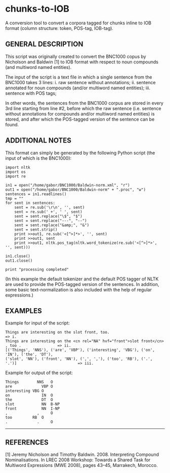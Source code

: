 # chunks-to-IOB
A conversion tool to convert a corpora tagged for chunks inline to IOB format (column structure: token, POS-tag, IOB-tag). 


GENERAL DESCRIPTION
-------------------

This script was originally created to convert the BNC1000 copus by Nicholson and Baldwin [1] 
to IOB format with respect to noun compounds (and multiword named entities).

The input of the script is a text file in which a single sentence from the BNC1000 takes 3 lines:
	i.   raw sentence without annotations;
	ii.  sentence annotated for noun compounds (and/or multiword named entities);
	iii. sentence with POS tags;

In other words, the sentences from the BNC1000 corpus are stored in every 3rd line starting from line #2,
before which the raw sentence (i.e. sentence without annotations for compounds and/or multiword named 
entities) is stored, and after which the POS-tagged version of the sentence can be found.


ADDITIONAL NOTES
----------------

This format  can simply be generated by the following Python script (the input of which is the BNC1000):

	import nltk
	import os
	import re

	in1 = open("/home/gabor/BNC1000/Baldwin-norm.xml", "r")
	out1 = open("/home/gabor/BNC1000/Baldwin-norm" + ".proc", "w")
	sentences = in1.readlines()
	tmp = ""
	for sent in sentences:
		sent = re.sub('\r\n', '', sent)
		sent = re.sub(' +', ' ', sent)
		sent = sent.replace("\$", "$")
		sent = sent.replace("---", "--")
		sent = sent.replace("&amp;", "&")
		sent = sent.strip()
		print >>out1, re.sub('<[^>]*>', '', sent)
		print >>out1, sent
		print >>out1, nltk.pos_tag(nltk.word_tokenize(re.sub('<[^>]*>', '', sent)))

	in1.close()
	out1.close()

	print "processing completed"


(In this example the default tokenizer and the default POS tagger of NLTK are used to provide the 
POS-tagged version of the sentences. In addition, some basic text-normalization is also included
with the help of regular expressions.)


EXAMPLES
--------

Example for input of the script:

	Things are interesting on the slot front, too.						  						                  => i.
	Things are interesting on the <cn rel="NA" hvf="front">slot front</cn> , too .		  		  => ii.
	[('Things', 'NNS'), ('are', 'VBP'), ('interesting', 'VBG'), ('on', 'IN'), ('the', 'DT'),
	('slot', 'NN'), ('front', 'NN'), (',', ','), ('too', 'RB'), ('.', '.')]			  			      => iii.


Example for output of the script:

	Things		  NNS	O
	are			    VBP	O
	interesting	VBG	O
	on			    IN	O
	the		    	DT	O
	slot		    NN	B-NP
	front		    NN	I-NP
	,	          ,		O
	too	        RB	O
	.	          .		O

---------------------------------------------------------------------------------------------------------

REFERENCES
----------

[1] Jeremy Nicholson and Timothy Baldwin. 2008. Interpreting Compound Nominalisations. In LREC 2008 
Workshop: Towards a Shared Task for Multiword Expressions (MWE 2008), pages 43–45, Marrakech, Morocco.
